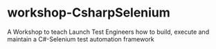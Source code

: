 # workshop-CsharpSelenium
A Workshop to teach Launch Test Engineers how to build, execute and maintain a C#-Selenium test automation framework
